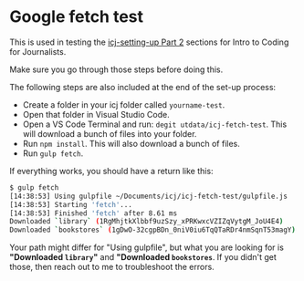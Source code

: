 # Google fetch test

This is used in testing the [icj-setting-up Part 2](https://github.com/utdata/icj-setting-up#part-2-nodejs-and-npm) sections for Intro to Coding for Journalists.

Make sure you go through those steps before doing this.

The following steps are also included at the end of the set-up process:

- Create a folder in your icj folder called `yourname-test`.
- Open that folder in Visual Studio Code.
- Open a VS Code Terminal and run: `degit utdata/icj-fetch-test`. This will download a bunch of files into your folder.
- Run `npm install`. This will also download a bunch of files.
- Run `gulp fetch`.

If everything works, you should have a return like this:

```bash
$ gulp fetch
[14:38:53] Using gulpfile ~/Documents/icj/icj-fetch-test/gulpfile.js
[14:38:53] Starting 'fetch'...
[14:38:53] Finished 'fetch' after 8.61 ms
Downloaded `library` (1RgMhjtkXlbbf9uzSzy_xPRKwxcVZIZqVytgM_JoU4E4)
Downloaded `bookstores` (1gDwO-32cgpBDn_0niV0iu6TqQTaRDr4nmSqnT53magY)
```

Your path might differ for "Using gulpfile", but what you are looking for is **"Downloaded `library`"** and **"Downloaded `bookstores`**. If you didn't get those, then reach out to me to troubleshoot the errors.

